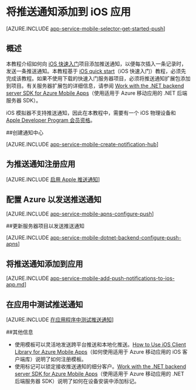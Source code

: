 <properties
	pageTitle="使用 Azure 移动应用将推送通知添加到 iOS 应用"
	description="了解如何使用 Azure 移动应用将推送通知发送到 iOS 应用。"
	services="app-service\mobile"
	documentationCenter="ios"
	manager="dwrede"
	editor=""
	authors="krisragh"/>

<tags
	ms.service="app-service-mobile"
	ms.workload="mobile"
	ms.tgt_pltfrm="mobile-ios"
	ms.devlang="objective-c"
	ms.topic="article"
	ms.date="10/01/2016"
	wacn.date="09/26/2016"
	ms.author="yuaxu"/>


# 将推送通知添加到 iOS 应用

[AZURE.INCLUDE [app-service-mobile-selector-get-started-push](../../includes/app-service-mobile-selector-get-started-push.md)]

## 概述
本教程介绍如何向 [iOS 快速入门]项目添加推送通知，以便每次插入一条记录时，发送一条推送通知。本教程基于 [iOS quick start]（iOS 快速入门）教程，必须先完成该教程。如果不使用下载的快速入门服务器项目，必须将推送通知扩展包添加到项目。有关服务器扩展包的详细信息，请参阅 [Work with the .NET backend server SDK for Azure Mobile Apps](/documentation/articles/app-service-mobile-dotnet-backend-how-to-use-server-sdk/)（使用适用于 Azure 移动应用的 .NET 后端服务器 SDK）。

iOS 模拟器不支持推送通知，因此在本教程中，需要有一个 iOS 物理设备和 [Apple Developer Program 会员资格](https://developer.apple.com/programs/ios/)。

##<a name="create-hub"></a>创建通知中心

[AZURE.INCLUDE [app-service-mobile-create-notification-hub](../../includes/app-service-mobile-create-notification-hub.md)]

## <a id="register"></a>为推送通知注册应用

[AZURE.INCLUDE [启用 Apple 推送通知](../../includes/enable-apple-push-notifications.md)]

## 配置 Azure 以发送推送通知

[AZURE.INCLUDE [app-service-mobile-apns-configure-push](../../includes/app-service-mobile-apns-configure-push.md)]

##<a id="update-server"></a>更新服务器项目以发送推送通知

[AZURE.INCLUDE [app-service-mobile-dotnet-backend-configure-push-apns](../../includes/app-service-mobile-dotnet-backend-configure-push-apns.md)]

## <a id="add-push"></a>将推送通知添加到应用

[AZURE.INCLUDE [app-service-mobile-add-push-notifications-to-ios-app.md](../../includes/app-service-mobile-add-push-notifications-to-ios-app.md)]

## <a id="test"></a>在应用中测试推送通知

[AZURE.INCLUDE [在应用程序中测试推送通知](../../includes/test-push-notifications-in-app.md)]

##<a id="more"></a>其他信息

* 使用模板可以灵活地发送跨平台推送和本地化推送。[How to Use iOS Client Library for Azure Mobile Apps](/documentation/articles/app-service-mobile-ios-how-to-use-client-library/#templates)（如何使用适用于 Azure 移动应用的 iOS 客户端库）说明了如何注册模板。
* 使用标记可以锁定接收推送通知的细分客户。[Work with the .NET backend server SDK for Azure Mobile Apps](/documentation/articles/app-service-mobile-dotnet-backend-how-to-use-server-sdk/#tags)（使用适用于 Azure 移动应用的 .NET 后端服务器 SDK）说明了如何在设备安装中添加标记。

<!-- Anchors.  -->
[Generate iOS certificate signing request]: #certificates
[Register your app and enable push notifications]: #register
[Create a provisioning profile for the app]: #profile
[Add push notifications to the app]: #add-push
[Configure your mobile backend to send push requests]: #configure
[Update the server to send push notifications]: #update-server
[Publish the mobile backend to Azure]: #publish-mobile-service
[Test your app]: #test-the-service

<!-- Images. -->

<!-- URLs. -->
[iOS quick start]: /documentation/articles/app-service-mobile-ios-get-started/
[iOS 快速入门]: /documentation/articles/app-service-mobile-ios-get-started/

<!---HONumber=Mooncake_0919_2016-->